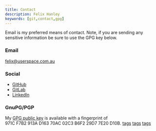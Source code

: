```yaml
---
title: Contact
description: Felix Hanley
keywords: [git,contact,gpg]
---
```


Email is my preferred means of contact. Note, if you are sending any sensitive
information be sure to use the GPG key below.

### Email


[felix@userspace.com.au](mailto:felix@userspace.com.au)

### Social

- [GitHub](https://github.com/felix)
- [GitLab](https://gitlab.com/felix)
- [LinkedIn](https://www.linkedin.com/in/felix-hanley/)

### GnuPG/PGP

My [GPG public
key](https://keys.openpgp.org/vks/v1/by-fingerprint/971CF7B2913AD16370AC02C3B6F229D77E20D10B) is
available with a fingerprint of  
971C&nbsp;F7B2&nbsp;913A&nbsp;D163&nbsp;70AC 02C3&nbsp;B6F2&nbsp;29D7&nbsp;7E20&nbsp;D10B.
[tags](content/work/_index.md)
[tags](content/work/_index.md)
[tags](content/work/_index.md)
